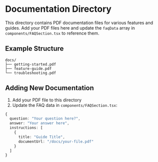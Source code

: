 # Documentation Directory

This directory contains PDF documentation files for various features and guides. Add your PDF files here and update the `faqData` array in `components/FAQSection.tsx` to reference them.

## Example Structure

```
docs/
├── getting-started.pdf
├── feature-guide.pdf
└── troubleshooting.pdf
```

## Adding New Documentation

1. Add your PDF file to this directory
2. Update the FAQ data in `components/FAQSection.tsx`:

```typescript
{
  question: "Your question here?",
  answer: "Your answer here",
  instructions: [
    {
      title: "Guide Title",
      documentUrl: "/docs/your-file.pdf"
    }
  ]
}
``` 